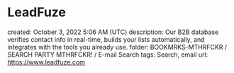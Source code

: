 # LeadFuze

created: October 3, 2022 5:06 AM (UTC)
description: Our B2B database verifies contact info in real-time, builds your lists automatically, and integrates with the tools you already use.
folder: BOOKMRKS-MTHRFCKR / SEARCH PARTY MTHRFCKR! / E-mail Search
tags: Search, email
url: https://www.leadfuze.com